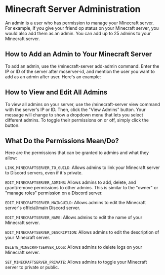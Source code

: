 # Minecraft Server Administration

An admin is a user who has permission to manage your Minecraft server. For example, if you give your friend op status on your Minecraft server, you would also add them as an admin. You can add up to 25 admins to your Minecraft server.

## How to Add an Admin to Your Minecraft Server

To add an admin, use the /minecraft-server add-admin command. Enter the IP or ID of the server after mcserver-id, and mention the user you want to add as an admin after user. Here's an example:


## How to View and Edit All Admins

To view all admins on your server, use the /minecraft-server view command with the server's IP or ID. Then, click the "View Admins" button. Your message will change to show a dropdown menu that lets you select different admins. To toggle their permissions on or off, simply click the button.

## What Do the Permissions Mean/Do?

Here are the permissions that can be granted to admins and what they allow:

`LINK_MINECRAFTSERVER_TO_GUILD`: Allows admins to link your Minecraft server to Discord servers, even if it's private.

`EDIT_MINECRAFTSERVER_ADMINS`: Allows admins to add, delete, and grant/remove permissions to other admins. This is similar to the "owner" or "manage roles" permission on a Discord server.

`EDIT_MINECRAFTSERVER_MAINGUILD`: Allows admins to edit the Minecraft server's official/main Discord server.

`EDIT_MINECRAFTSERVER_NAME`: Allows admins to edit the name of your Minecraft server.

`EDIT_MINECRAFTSERVER_DESCRIPTION`: Allows admins to edit the description of your Minecraft server.

`DELETE_MINECRAFTSERVER_LOGS`: Allows admins to delete logs on your Minecraft server.

`SET_MINECRAFTSERVER_PRIVATE`: Allows admins to toggle your Minecraft server to private or public.